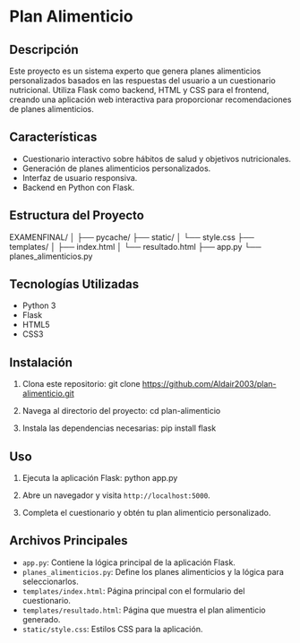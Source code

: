 # Plan Alimenticio

## Descripción
Este proyecto es un sistema experto que genera planes alimenticios personalizados basados en las respuestas del usuario a un cuestionario nutricional. Utiliza Flask como backend, HTML y CSS para el frontend, creando una aplicación web interactiva para proporcionar recomendaciones de planes alimenticios.

## Características
- Cuestionario interactivo sobre hábitos de salud y objetivos nutricionales.
- Generación de planes alimenticios personalizados.
- Interfaz de usuario responsiva.
- Backend en Python con Flask.

## Estructura del Proyecto
EXAMENFINAL/
│
├── pycache/
├── static/
│   └── style.css
├── templates/
│   ├── index.html
│   └── resultado.html
├── app.py
└── planes_alimenticios.py

## Tecnologías Utilizadas
- Python 3
- Flask
- HTML5
- CSS3

## Instalación
1. Clona este repositorio:
git clone https://github.com/Aldair2003/plan-alimenticio.git

2. Navega al directorio del proyecto:
cd plan-alimenticio

3. Instala las dependencias necesarias:
pip install flask

## Uso
1. Ejecuta la aplicación Flask:
python app.py

2. Abre un navegador y visita `http://localhost:5000`.
3. Completa el cuestionario y obtén tu plan alimenticio personalizado.

## Archivos Principales
- `app.py`: Contiene la lógica principal de la aplicación Flask.
- `planes_alimenticios.py`: Define los planes alimenticios y la lógica para seleccionarlos.
- `templates/index.html`: Página principal con el formulario del cuestionario.
- `templates/resultado.html`: Página que muestra el plan alimenticio generado.
- `static/style.css`: Estilos CSS para la aplicación.

